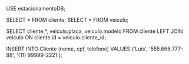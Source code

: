 USE estacionamentoDB;

SELECT * FROM cliente;
SELECT * FROM veiculo;

SELECT cliente.*, veiculo.placa, veiculo.modelo FROM cliente
LEFT JOIN veiculo
ON cliente.id = veiculo.cliente_id;

INSERT INTO Cliente (nome, cpf, telefone) VALUES
('Luis', '555.666.777-88', '(11) 99999-2221');